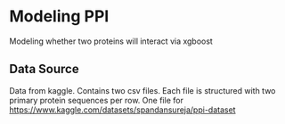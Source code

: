 # Modeling PPI
Modeling whether two proteins will interact via xgboost

## Data Source
Data from kaggle. Contains two csv files. Each file is structured with two primary protein sequences per row. One file for 
https://www.kaggle.com/datasets/spandansureja/ppi-dataset

